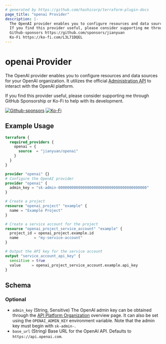```yaml
---
# generated by https://github.com/hashicorp/terraform-plugin-docs
page_title: "openai Provider"
description: |-
  The OpenAI provider enables you to configure resources and data sources for your OpenAI organization. It utilizes the official Administration API https://platform.openai.com/docs/api-reference/administration to interact with the OpenAI platform.
  If you find this provider useful, please consider supporting me through GitHub Sponsorship or Ko-Fi to help with its development.
  Github-sponsors https://github.com/sponsors/jianyuan
  Ko-Fi https://ko-fi.com/L3L71DQEL
---
```


# openai Provider

The OpenAI provider enables you to configure resources and data sources for your OpenAI organization. It utilizes the official [Administration API](https://platform.openai.com/docs/api-reference/administration) to interact with the OpenAI platform.

If you find this provider useful, please consider supporting me through GitHub Sponsorship or Ko-Fi to help with its development.

[![Github-sponsors](https://img.shields.io/badge/sponsor-30363D?style=for-the-badge&logo=GitHub-Sponsors&logoColor=#EA4AAA)](https://github.com/sponsors/jianyuan)
[![Ko-Fi](https://img.shields.io/badge/Ko--fi-F16061?style=for-the-badge&logo=ko-fi&logoColor=white)](https://ko-fi.com/L3L71DQEL)

## Example Usage

```terraform
terraform {
  required_providers {
    openai = {
      source  = "jianyuan/openai"
    }
  }
}

provider "openai" {}
# Configure the OpenAI provider
provider "openai" {
  admin_key = "sk-admin-0000000000000000000000000000000000000000"
}

# Create a project
resource "openai_project" "example" {
  name = "Example Project"
}

# Create a service account for the project
resource "openai_project_service_account" "example" {
  project_id = openai_project.example.id
  name       = "my-service-account"
}

# Output the API key for the service account
output "service_account_api_key" {
  sensitive = true
  value     = openai_project_service_account.example.api_key
}
```

<!-- schema generated by tfplugindocs -->
## Schema

### Optional

- `admin_key` (String, Sensitive) The OpenAI admin key can be obtained through the [API Platform Organization](https://platform.openai.com/settings/organization/admin-keys) overview page. It can also be set using the `OPENAI_ADMIN_KEY` environment variable. Note that the admin key must begin with `sk-admin-`.
- `base_url` (String) Base URL for the OpenAI API. Defaults to `https://api.openai.com`.
